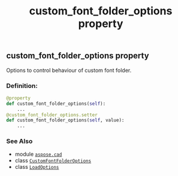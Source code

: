 ﻿---
title: custom_font_folder_options property
second_title: Aspose.CAD for Python via .NET API References
description: 
type: docs
weight: 30
url: /aspose.cad/loadoptions/custom_font_folder_options/
is_root: false
---

## custom_font_folder_options property


Options to control behaviour of custom font folder.
### Definition:
```python
@property
def custom_font_folder_options(self):
    ...
@custom_font_folder_options.setter
def custom_font_folder_options(self, value):
    ...
```

### See Also
* module [`aspose.cad`](../../)
* class [`CustomFontFolderOptions`](/cad/python-net/aspose.cad/customfontfolderoptions)
* class [`LoadOptions`](/cad/python-net/aspose.cad/loadoptions)
